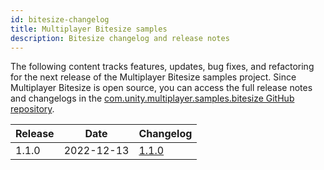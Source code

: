 ```yaml
---
id: bitesize-changelog
title: Multiplayer Bitesize samples
description: Bitesize changelog and release notes
---
```


The following content tracks features, updates, bug fixes, and refactoring for the next release of the Multiplayer Bitesize samples project. Since Multiplayer Bitesize is open source, you can access the full release notes and changelogs in the [com.unity.multiplayer.samples.bitesize GitHub repository](https://github.com/Unity-Technologies/com.unity.multiplayer.samples.bitesize).

| Release | Date | Changelog |
|---|---|---|
| 1.1.0 | 2022-12-13 | [1.1.0](https://github.com/Unity-Technologies/com.unity.multiplayer.samples.bitesize/releases/tag/v1.1.0) |
